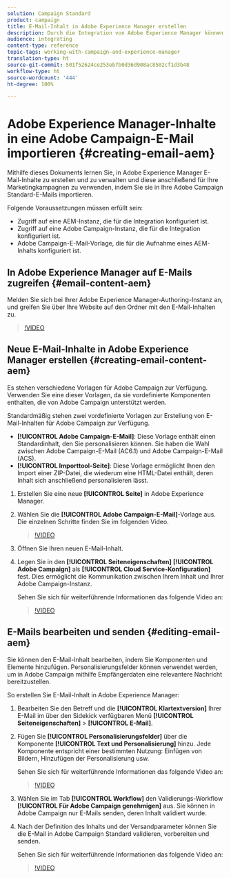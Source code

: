 ```yaml
---
solution: Campaign Standard
product: campaign
title: E-Mail-Inhalt in Adobe Experience Manager erstellen
description: Durch die Integration von Adobe Experience Manager können Sie Inhalte direkt in AEM erstellen und später in Adobe Campaign verwenden.
audience: integrating
content-type: reference
topic-tags: working-with-campaign-and-experience-manager
translation-type: ht
source-git-commit: 501f52624ce253eb7b0d36d908ac8502cf1d3b48
workflow-type: ht
source-wordcount: '444'
ht-degree: 100%

---
```



# Adobe Experience Manager-Inhalte in eine Adobe Campaign-E-Mail importieren {#creating-email-aem}

Mithilfe dieses Dokuments lernen Sie, in Adobe Experience Manager E-Mail-Inhalte zu erstellen und zu verwalten und diese anschließend für Ihre Marketingkampagnen zu verwenden, indem Sie sie in Ihre Adobe Campaign Standard-E-Mails importieren.

Folgende Voraussetzungen müssen erfüllt sein:

* Zugriff auf eine AEM-Instanz, die für die Integration konfiguriert ist.
* Zugriff auf eine Adobe Campaign-Instanz, die für die Integration konfiguriert ist.
* Adobe Campaign-E-Mail-Vorlage, die für die Aufnahme eines AEM-Inhalts konfiguriert ist.

## In Adobe Experience Manager auf E-Mails zugreifen {#email-content-aem}

Melden Sie sich bei Ihrer Adobe Experience Manager-Authoring-Instanz an, und greifen Sie über Ihre Website auf den Ordner mit den E-Mail-Inhalten zu.

>[!VIDEO](https://video.tv.adobe.com/v/29996?captions=ger)

## Neue E-Mail-Inhalte in Adobe Experience Manager erstellen {#creating-email-content-aem}

Es stehen verschiedene Vorlagen für Adobe Campaign zur Verfügung. Verwenden Sie eine dieser Vorlagen, da sie vordefinierte Komponenten enthalten, die von Adobe Campaign unterstützt werden.

Standardmäßig stehen zwei vordefinierte Vorlagen zur Erstellung von E-Mail-Inhalten für Adobe Campaign zur Verfügung.

* **[!UICONTROL Adobe Campaign-E-Mail]**: Diese Vorlage enthält einen Standardinhalt, den Sie personalisieren können. Sie haben die Wahl zwischen Adobe Campaign-E-Mail (AC6.1) und Adobe Campaign-E-Mail (ACS).
* **[!UICONTROL Importtool-Seite]**: Diese Vorlage ermöglicht Ihnen den Import einer ZIP-Datei, die wiederum eine HTML-Datei enthält, deren Inhalt sich anschließend personalisieren lässt.

1. Erstellen Sie eine neue **[!UICONTROL Seite]** in Adobe Experience Manager.

1. Wählen Sie die **[!UICONTROL Adobe Campaign-E-Mail]**-Vorlage aus. Die einzelnen Schritte finden Sie im folgenden Video.
   >[!VIDEO](https://video.tv.adobe.com/v/29997?captions=ger)

1. Öffnen Sie Ihren neuen E-Mail-Inhalt.

1. Legen Sie in den **[!UICONTROL Seiteneigenschaften]** **[!UICONTROL Adobe Campaign]** als **[!UICONTROL Cloud Service-Konfiguration]** fest. Dies ermöglicht die Kommunikation zwischen Ihrem Inhalt und Ihrer Adobe Campaign-Instanz.

   Sehen Sie sich für weiterführende Informationen das folgende Video an:

   >[!VIDEO](https://video.tv.adobe.com/v/29999?captions=ger)

## E-Mails bearbeiten und senden {#editing-email-aem}

Sie können den E-Mail-Inhalt bearbeiten, indem Sie Komponenten und Elemente hinzufügen. Personalisierungsfelder können verwendet werden, um in Adobe Campaign mithilfe Empfängerdaten eine relevantere Nachricht bereitzustellen.

So erstellen Sie E-Mail-Inhalt in Adobe Experience Manager:

1. Bearbeiten Sie den Betreff und die **[!UICONTROL Klartextversion]** Ihrer E-Mail im über den Sidekick verfügbaren Menü **[!UICONTROL Seiteneigenschaften]** > **[!UICONTROL E-Mail]**.

1. Fügen Sie **[!UICONTROL Personalisierungsfelder]** über die Komponente **[!UICONTROL Text und Personalisierung]** hinzu. Jede Komponente entspricht einer bestimmten Nutzung: Einfügen von Bildern, Hinzufügen der Personalisierung usw.

   Sehen Sie sich für weiterführende Informationen das folgende Video an:
   >[!VIDEO](https://video.tv.adobe.com/v/29998?captions=ger)

1. Wählen Sie im Tab **[!UICONTROL Workflow]** den Validierungs-Workflow **[!UICONTROL Für Adobe Campaign genehmigen]** aus. Sie können in Adobe Campaign nur E-Mails senden, deren Inhalt validiert wurde.

1. Nach der Definition des Inhalts und der Versandparameter können Sie die E-Mail in Adobe Campaign Standard validieren, vorbereiten und senden.

   Sehen Sie sich für weiterführende Informationen das folgende Video an:

   >[!VIDEO](https://video.tv.adobe.com/v/23721?captions=ger)
